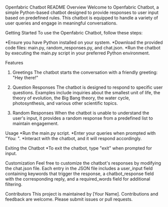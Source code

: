 Openfabric Chatbot README
Overview
Welcome to Openfabric Chatbot, a simple Python-based chatbot designed to provide responses to user input based on predefined rules. This chatbot is equipped to handle a variety of user queries and engage in meaningful conversations.

Getting Started
To use the Openfabric Chatbot, follow these steps:

*Ensure you have Python installed on your system.
*Download the provided code files: main.py, random_responses.py, and chat.json.
*Run the chatbot by executing the main.py script in your preferred Python environment.

Features
1. Greetings
The chatbot starts the conversation with a friendly greeting: "Hey there!"

2. Question Responses
The chatbot is designed to respond to specific user questions. Examples include inquiries about the smallest unit of life, the theory of evolution, the Big Bang theory, the water cycle, photosynthesis, and various other scientific topics.

3. Random Responses
When the chatbot is unable to understand the user's input, it provides a random response from a predefined list to maintain engagement.

Usage
*Run the main.py script.
*Enter your queries when prompted with "You: ".
*Interact with the chatbot, and it will respond accordingly.

Exiting the Chatbot
*To exit the chatbot, type "exit" when prompted for input.

Customization
Feel free to customize the chatbot's responses by modifying the chat.json file. Each entry in the JSON file includes a user_input field containing keywords that trigger the response, a chatbot_response field with the corresponding reply, and a required_words field for additional filtering.

Contributors
This project is maintained by [Your Name].
Contributions and feedback are welcome. Please submit issues or pull requests.